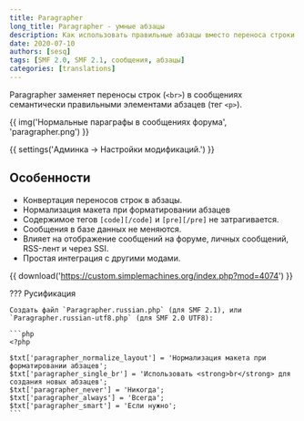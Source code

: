 ```yaml
---
title: Paragrapher
long_title: Paragrapher - умные абзацы
description: Как использовать правильные абзацы вместо переноса строки на форуме SMF?
date: 2020-07-10
authors: [sesq]
tags: [SMF 2.0, SMF 2.1, сообщения, абзацы]
categories: [translations]
---
```


Paragrapher заменяет переносы строк (`<br>`) в сообщениях семантически правильными элементами абзацев (тег `<p>`).

<!-- more -->

{{ img('Нормальные параграфы в сообщениях форума', 'paragrapher.png') }}

{{ settings('Админка → Настройки модификаций.') }}

## Особенности

- Конвертация переносов строк в абзацы.
- Нормализация макета при форматировании абзацев
- Содержимое тегов `[code][/code]` и `[pre][/pre]` не затрагивается.
- Сообщения в базе данных не меняются.
- Влияет на отображение сообщений на форуме, личных сообщений, RSS-лент и через SSI.
- Простая интеграция с другими модами.

{{ download('https://custom.simplemachines.org/index.php?mod=4074') }}

??? Русификация

    Создать файл `Paragrapher.russian.php` (для SMF 2.1), или `Paragrapher.russian-utf8.php` (для SMF 2.0 UTF8):

    ```php
    <?php

    $txt['paragrapher_normalize_layout'] = 'Нормализация макета при форматировании абзацев';
    $txt['paragrapher_single_br'] = 'Использовать <strong>br</strong> для создания новых абзацев';
    $txt['paragrapher_never'] = 'Никогда';
    $txt['paragrapher_always'] = 'Всегда';
    $txt['paragrapher_smart'] = 'Если нужно';
    ```